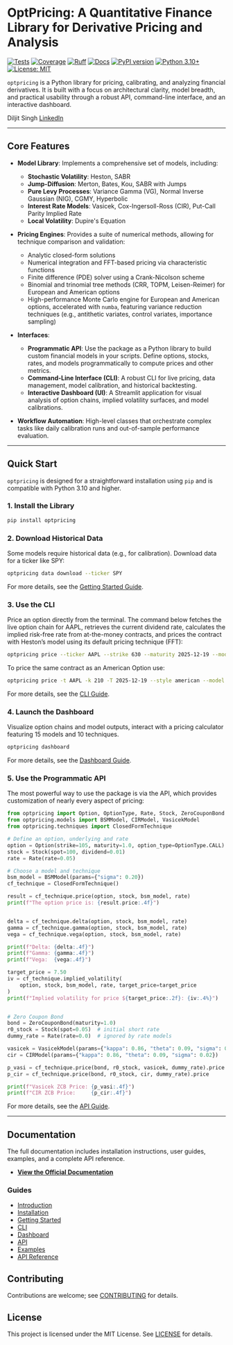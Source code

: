 # OptPricing: A Quantitative Finance Library for Derivative Pricing and Analysis

[![Tests](https://img.shields.io/github/actions/workflow/status/diljit22/quantfin/ci.yml?branch=main&label=tests)](https://github.com/diljit22/quantfin/actions/workflows/ci.yml)
[![Coverage](https://codecov.io/gh/diljit22/quantfin/branch/main/graph/badge.svg)](https://codecov.io/gh/diljit22/quantfin)
[![Ruff](https://img.shields.io/github/actions/workflow/status/diljit22/quantfin/ci.yml?branch=main&label=ruff)](https://github.com/diljit22/quantfin/actions/workflows/ci.yml)
[![Docs](https://img.shields.io/github/actions/workflow/status/diljit22/quantfin/ci.yml?branch=main&label=docs)](https://github.com/diljit22/quantfin/actions/workflows/ci.yml)
[![PyPI version](https://img.shields.io/pypi/v/optpricing.svg)](https://pypi.org/project/optpricing/)
[![Python 3.10+](https://img.shields.io/badge/python-3.10+-blue.svg)](https://www.python.org/downloads/)
[![License: MIT](https://img.shields.io/badge/License-MIT-yellow.svg)](https://opensource.org/licenses/MIT)

`optpricing` is a Python library for pricing, calibrating, and analyzing financial derivatives. It is built with a focus on architectural clarity, model breadth, and practical usability through a robust API, command-line interface, and an interactive dashboard.

Diljit Singh
[LinkedIn](https://linkedin.com/in/singhdiljit/)

---

## Core Features

* **Model Library**: Implements a comprehensive set of models, including:
  * **Stochastic Volatility**: Heston, SABR
  * **Jump-Diffusion**: Merton, Bates, Kou, SABR with Jumps
  * **Pure Levy Processes**: Variance Gamma (VG), Normal Inverse Gaussian (NIG), CGMY, Hyperbolic
  * **Interest Rate Models**: Vasicek, Cox-Ingersoll-Ross (CIR), Put-Call Parity Implied Rate
  * **Local Volatility**: Dupire's Equation

* **Pricing Engines**: Provides a suite of numerical methods, allowing for technique comparison and validation:
  * Analytic closed-form solutions
  * Numerical integration and FFT-based pricing via characteristic functions
  * Finite difference (PDE) solver using a Crank-Nicolson scheme
  * Binomial and trinomial tree methods (CRR, TOPM, Leisen-Reimer) for European and American options
  * High-performance Monte Carlo engine for European and American options, accelerated with `numba`, featuring variance reduction techniques (e.g., antithetic variates, control variates, importance sampling)

* **Interfaces**:
  * **Programmatic API**: Use the package as a Python library to build custom financial models in your scripts. Define options, stocks, rates, and models programmatically to compute prices and other metrics.
  * **Command-Line Interface (CLI)**: A robust CLI for live pricing, data management, model calibration, and historical backtesting.
  * **Interactive Dashboard (UI)**: A Streamlit application for visual analysis of option chains, implied volatility surfaces, and model calibrations.

* **Workflow Automation**: High-level classes that orchestrate complex tasks like daily calibration runs and out-of-sample performance evaluation.

---

## Quick Start

`optpricing` is designed for a straightforward installation using `pip` and is compatible with Python 3.10 and higher.

### 1. Install the Library

```bash
pip install optpricing
```

### 2. Download Historical Data

Some models require historical data (e.g., for calibration). Download data for a ticker like SPY:

```bash
optpricing data download --ticker SPY
```

For more details, see the [Getting Started Guide](https://diljit22.github.io/quantFin/guide/getting_started/).

### 3. Use the CLI

Price an option directly from the terminal. The command below fetches the live option chain for AAPL, retrieves the current dividend rate, calculates the implied risk-free rate from at-the-money contracts, and prices the contract with Heston’s model using its default pricing technique (FFT):

```bash
optpricing price --ticker AAPL --strike 630 --maturity 2025-12-19 --model Heston --param "rho=-0.7" --param "vol_of_vol=0.5"
```

To price the same contract as an American Option use:

```bash
optpricing price -t AAPL -k 210 -T 2025-12-19 --style american --model Heston --param "rho=-0.7" --param "vol_of_vol=0.5"
```

For more details, see the [CLI Guide](https://diljit22.github.io/quantFin/guide/CLI/).

### 4. Launch the Dashboard

Visualize option chains and model outputs, interact with a pricing calculator featuring 15 models and 10 techniques.

```bash
optpricing dashboard
```

For more details, see the [Dashboard Guide](https://diljit22.github.io/quantFin/guide/dashboard/).

### 5. Use the Programmatic API

The most powerful way to use the package is via the API, which provides customization of nearly every aspect of pricing:

```python
from optpricing import Option, OptionType, Rate, Stock, ZeroCouponBond
from optpricing.models import BSMModel, CIRModel, VasicekModel
from optpricing.techniques import ClosedFormTechnique

# Define an option, underlying and rate
option = Option(strike=105, maturity=1.0, option_type=OptionType.CALL)
stock = Stock(spot=100, dividend=0.01)
rate = Rate(rate=0.05)

# Choose a model and technique
bsm_model = BSMModel(params={"sigma": 0.20})
cf_technique = ClosedFormTechnique()

result = cf_technique.price(option, stock, bsm_model, rate)
print(f"The option price is: {result.price:.4f}")


delta = cf_technique.delta(option, stock, bsm_model, rate)
gamma = cf_technique.gamma(option, stock, bsm_model, rate)
vega = cf_technique.vega(option, stock, bsm_model, rate)

print(f"Delta: {delta:.4f}")
print(f"Gamma: {gamma:.4f}")
print(f"Vega:  {vega:.4f}")

target_price = 7.50
iv = cf_technique.implied_volatility(
    option, stock, bsm_model, rate, target_price=target_price
)
print(f"Implied volatility for price ${target_price:.2f}: {iv:.4%}")


# Zero Coupon Bond
bond = ZeroCouponBond(maturity=1.0)
r0_stock = Stock(spot=0.05)  # initial short rate
dummy_rate = Rate(rate=0.0)  # ignored by rate models

vasicek = VasicekModel(params={"kappa": 0.86, "theta": 0.09, "sigma": 0.02})
cir = CIRModel(params={"kappa": 0.86, "theta": 0.09, "sigma": 0.02})

p_vasi = cf_technique.price(bond, r0_stock, vasicek, dummy_rate).price
p_cir = cf_technique.price(bond, r0_stock, cir, dummy_rate).price

print(f"Vasicek ZCB Price: {p_vasi:.4f}")
print(f"CIR ZCB Price:     {p_cir:.4f}")
```

For more details, see the [API Guide](https://diljit22.github.io/quantFin/guide/API/).

---

## Documentation

The full documentation includes installation instructions, user guides, examples, and a complete API reference.

* **[View the Official Documentation](https://diljit22.github.io/quantFin/)**

### Guides

* [Introduction](https://diljit22.github.io/quantFin/guide/introduction/)
* [Installation](https://diljit22.github.io/quantFin/guide/installation/)
* [Getting Started](https://diljit22.github.io/quantFin/guide/getting_started/)
* [CLI](https://diljit22.github.io/quantFin/guide/CLI/)
* [Dashboard](https://diljit22.github.io/quantFin/guide/dashboard/)
* [API](https://diljit22.github.io/quantFin/guide/API/)
* [Examples](https://diljit22.github.io/quantFin/guide/examples/)
* [API Reference](https://diljit22.github.io/quantFin/reference/)

## Contributing

Contributions are welcome; see [CONTRIBUTING](/CONTRIBUTING.md) for details.

## License

This project is licensed under the MIT License. See [LICENSE](LICENSE) for details.
